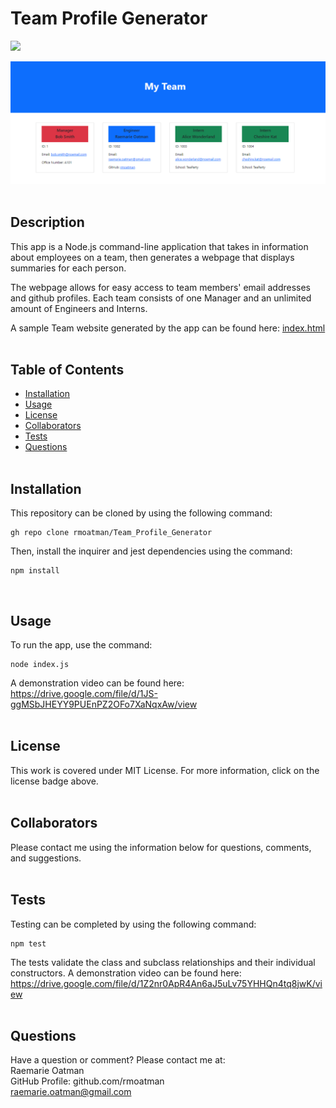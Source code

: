 # Team Profile Generator

[<img src="https://img.shields.io/badge/license-MIT-brightgreen?link=https://opensource.org/licenses/MIT">](https://opensource.org/licenses/MIT)

<img src="./dist/images/Screenshot_of_Team_Profile_Generator.PNG" alt="HTML webpage titled “My Team” features four boxes listing employee names, titles, and other key info.">
<br><br>

## Description

This app is a Node.js command-line application that takes in information about employees on a team, then generates a webpage that displays summaries for each person.

The webpage allows for easy access to team members' email addresses and github profiles.  Each team consists of one Manager and an unlimited amount of Engineers and Interns.  

A sample Team website generated by the app can be found here: [index.html](./Sample/index.html)
<br><br>

## Table of Contents

- [Installation](#installation)
- [Usage](#usage)
- [License](#license)
- [Collaborators](#collaborators)
- [Tests](#tests)
- [Questions](#questions)
<br><br>

## Installation

This repository can be cloned by using the following command:
~~~
gh repo clone rmoatman/Team_Profile_Generator
~~~

Then, install the inquirer and jest dependencies using the command:
~~~
npm install
~~~
<br>

## Usage

To run the app, use the command:
~~~
node index.js
~~~
A demonstration video can be found here: https://drive.google.com/file/d/1JS-ggMSbJHEYY9PUEnPZ2OFo7XaNqxAw/view
<br><br>
## License

This work is covered under MIT License.  For more information, click on the license badge above.
<br><br>

## Collaborators

Please contact me using the information below for questions, comments, and suggestions.
<br><br>

## Tests

Testing can be completed by using the following command:
~~~
npm test
~~~
The tests validate the class and subclass relationships and their individual constructors.  A demonstration video can be found here:  https://drive.google.com/file/d/1Z2nr0ApR4An6aJ5uLv75YHHQn4tq8jwK/view
<br><br>

## Questions

Have a question or comment?  Please contact me at:<br>
Raemarie Oatman<br>
GitHub Profile: github.com/rmoatman<br>
raemarie.oatman@gmail.com<br>

